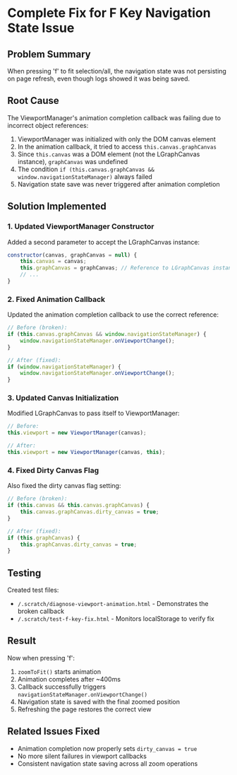 # Complete Fix for F Key Navigation State Issue

## Problem Summary
When pressing 'f' to fit selection/all, the navigation state was not persisting on page refresh, even though logs showed it was being saved.

## Root Cause
The ViewportManager's animation completion callback was failing due to incorrect object references:

1. ViewportManager was initialized with only the DOM canvas element
2. In the animation callback, it tried to access `this.canvas.graphCanvas` 
3. Since `this.canvas` was a DOM element (not the LGraphCanvas instance), `graphCanvas` was undefined
4. The condition `if (this.canvas.graphCanvas && window.navigationStateManager)` always failed
5. Navigation state save was never triggered after animation completion

## Solution Implemented

### 1. Updated ViewportManager Constructor
Added a second parameter to accept the LGraphCanvas instance:
```javascript
constructor(canvas, graphCanvas = null) {
    this.canvas = canvas;
    this.graphCanvas = graphCanvas; // Reference to LGraphCanvas instance
    // ...
}
```

### 2. Fixed Animation Callback
Updated the animation completion callback to use the correct reference:
```javascript
// Before (broken):
if (this.canvas.graphCanvas && window.navigationStateManager) {
    window.navigationStateManager.onViewportChange();
}

// After (fixed):
if (window.navigationStateManager) {
    window.navigationStateManager.onViewportChange();
}
```

### 3. Updated Canvas Initialization
Modified LGraphCanvas to pass itself to ViewportManager:
```javascript
// Before:
this.viewport = new ViewportManager(canvas);

// After:
this.viewport = new ViewportManager(canvas, this);
```

### 4. Fixed Dirty Canvas Flag
Also fixed the dirty canvas flag setting:
```javascript
// Before (broken):
if (this.canvas && this.canvas.graphCanvas) {
    this.canvas.graphCanvas.dirty_canvas = true;
}

// After (fixed):
if (this.graphCanvas) {
    this.graphCanvas.dirty_canvas = true;
}
```

## Testing
Created test files:
- `/.scratch/diagnose-viewport-animation.html` - Demonstrates the broken callback
- `/.scratch/test-f-key-fix.html` - Monitors localStorage to verify fix

## Result
Now when pressing 'f':
1. `zoomToFit()` starts animation
2. Animation completes after ~400ms
3. Callback successfully triggers `navigationStateManager.onViewportChange()`
4. Navigation state is saved with the final zoomed position
5. Refreshing the page restores the correct view

## Related Issues Fixed
- Animation completion now properly sets `dirty_canvas = true`
- No more silent failures in viewport callbacks
- Consistent navigation state saving across all zoom operations